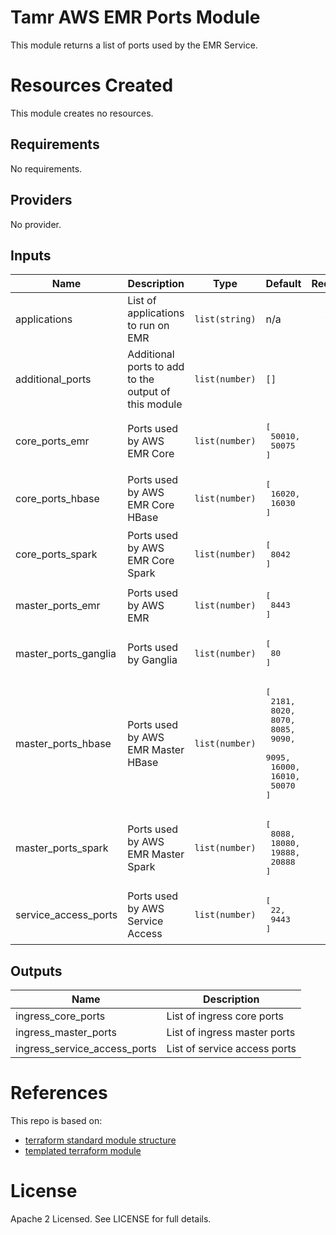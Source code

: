 # Tamr AWS EMR Ports Module
This module returns a list of ports used by the EMR Service.

# Resources Created
This module creates no resources.

<!-- BEGINNING OF PRE-COMMIT-TERRAFORM DOCS HOOK -->
## Requirements

No requirements.

## Providers

No provider.

## Inputs

| Name | Description | Type | Default | Required |
|------|-------------|------|---------|:--------:|
| applications | List of applications to run on EMR | `list(string)` | n/a | yes |
| additional\_ports | Additional ports to add to the output of this module | `list(number)` | `[]` | no |
| core\_ports\_emr | Ports used by AWS EMR Core | `list(number)` | <pre>[<br>  50010,<br>  50075<br>]</pre> | no |
| core\_ports\_hbase | Ports used by AWS EMR Core HBase | `list(number)` | <pre>[<br>  16020,<br>  16030<br>]</pre> | no |
| core\_ports\_spark | Ports used by AWS EMR Core Spark | `list(number)` | <pre>[<br>  8042<br>]</pre> | no |
| master\_ports\_emr | Ports used by AWS EMR | `list(number)` | <pre>[<br>  8443<br>]</pre> | no |
| master\_ports\_ganglia | Ports used by Ganglia | `list(number)` | <pre>[<br>  80<br>]</pre> | no |
| master\_ports\_hbase | Ports used by AWS EMR Master HBase | `list(number)` | <pre>[<br>  2181,<br>  8020,<br>  8070,<br>  8085,<br>  9090,<br>  9095,<br>  16000,<br>  16010,<br>  50070<br>]</pre> | no |
| master\_ports\_spark | Ports used by AWS EMR Master Spark | `list(number)` | <pre>[<br>  8088,<br>  18080,<br>  19888,<br>  20888<br>]</pre> | no |
| service\_access\_ports | Ports used by AWS Service Access | `list(number)` | <pre>[<br>  22,<br>  9443<br>]</pre> | no |

## Outputs

| Name | Description |
|------|-------------|
| ingress\_core\_ports | List of ingress core ports |
| ingress\_master\_ports | List of ingress master ports |
| ingress\_service\_access\_ports | List of service access ports |

<!-- END OF PRE-COMMIT-TERRAFORM DOCS HOOK -->

# References
This repo is based on:
* [terraform standard module structure](https://www.terraform.io/docs/modules/index.html#standard-module-structure)
* [templated terraform module](https://github.com/tmknom/template-terraform-module)

# License
Apache 2 Licensed. See LICENSE for full details.

